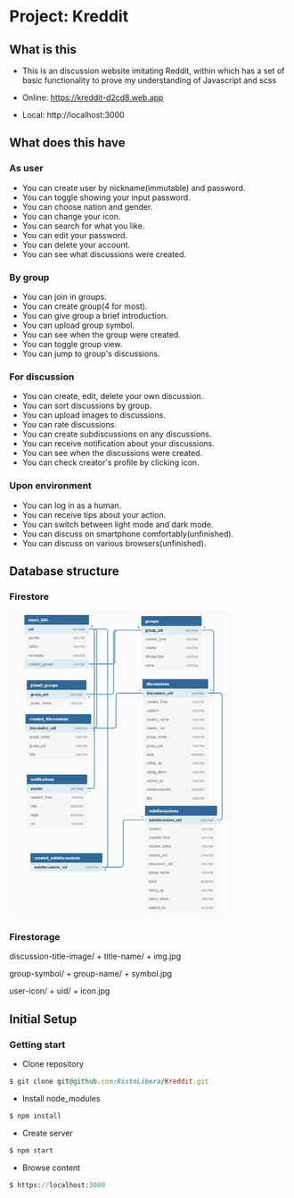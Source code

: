 # Project: Kreddit

## What is this

- This is an discussion website imitating Reddit, 
  within which has a set of basic functionality to prove my understanding of Javascript and scss

- Online: https://kreddit-d2cd8.web.app
- Local:  http://localhost:3000

## What does this have

### As user

- You can create user by nickname(immutable) and password.
- You can toggle showing your input password.
- You can choose nation and gender.
- You can change your icon.
- You can search for what you like.
- You can edit your password.
- You can delete your account.
- You can see what discussions were created.

### By group

- You can join in groups.
- You can create group(4 for most).
- You can give group a brief introduction.
- You can upload group symbol.
- You can see when the group were created.
- You can toggle group view.
- You can jump to group's discussions.

### For discussion

- You can create, edit, delete your own discussion.
- You can sort discussions by group.
- You can upload images to discussions.
- You can rate discussions.
- You can create subdiscussions on any discussions.
- You can receive notification about your discussions.
- You can see when the discussions were created.
- You can check creator's profile by clicking icon.

### Upon environment

- You can log in as a human.
- You can receive tips about your action.
- You can switch between light mode and dark mode.
- You can discuss on smartphone comfortably(unfinished).
- You can discuss on various browsers(unfinished).

## Database structure

### Firestore

<img src="https://raw.githubusercontent.com/RistoLibera/Kreddit/main/src/assets/database/database.png" width="400"/>

### Firestorage

discussion-title-image/ + title-name/ + img.jpg

group-symbol/ + group-name/ + symbol.jpg

user-icon/ + uid/ + icon.jpg

## Initial Setup

### Getting start

- Clone repository
```ruby
$ git clone git@github.com:RistoLibera/Kreddit.git
```

- Install node_modules
```ruby
$ npm install
```

- Create server
```ruby
$ npm start
```

- Browse content
```ruby
$ https://localhost:3000
```
